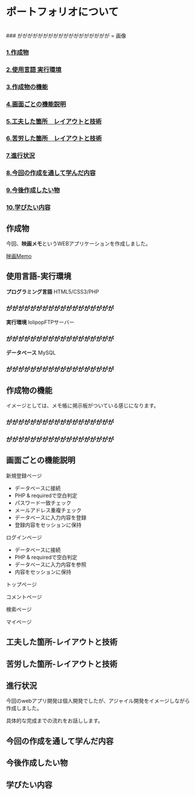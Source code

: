# ポートフォリオについて
<br>
### がががががががががががががががががが = 画像

### [1.作成物](#作成物)
### [2.使用言語 実行環境](#使用言語-実行環境)
### [3.作成物の機能](#作成物の機能)
### [4.画面ごとの機能説明](#画面ごとの機能説明)
### [5.工夫した箇所　レイアウトと技術](#工夫した箇所-レイアウトと技術)
### [6.苦労した箇所　レイアウトと技術](#苦労した箇所-レイアウトと技術)
### [7.進行状況](#進行状況)
### [8.今回の作成を通して学んだ内容](#今回の作成を通して学んだ内容)
### [9.今後作成したい物](#今後作成したい物)
### [10.学びたい内容](#学びたい内容)




## 作成物
今回、**映画メモ**というWEBアプリケーションを作成しました。

[映画Memo](http://aso2001378.boo.jp/Movie_memo/login/login.php)

## 使用言語-実行環境
**プログラミング言語**
HTML5/CSS3/PHP
### がががががががががががががががががが

**実行環境**
lolipopFTPサーバー
### がががががががががががががががががが

**データベース**
MySQL
### がががががががががががががががががが


## 作成物の機能
イメージとしては、メモ帳に掲示板がついている感じになります。<br>
### がががががががががががががががががが
### がががががががががががががががががが


## 画面ごとの機能説明

新規登録ページ

- データベースに接続
- PHP & requiredで空白判定
- パスワード一致チェック
- メールアドレス重複チェック
- データベースに入力内容を登録
- 登録内容をセッションに保持

ログインページ
- データベースに接続
- PHP & requiredで空白判定
- データベースに入力内容を参照
- 内容をセッションに保持

トップページ

コメントページ

検索ページ

マイページ




## 工夫した箇所-レイアウトと技術



## 苦労した箇所-レイアウトと技術



## 進行状況
今回のwebアプリ開発は個人開発でしたが、アジャイル開発をイメージしながら作成しました。

具体的な完成までの流れをお話しします。








## 今回の作成を通して学んだ内容



## 今後作成したい物



## 学びたい内容
